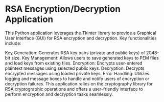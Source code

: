 # RSA Encryption/Decryption Application
This Python application leverages the Tkinter library to provide a Graphical User Interface (GUI) for RSA encryption and decryption. 
Key functionalities include:

Key Generation: Generates RSA key pairs (private and public keys) of 2048-bit size.
Key Management: Allows users to save generated keys to PEM files and load keys from existing files.
Encryption: Encrypts user-entered plaintext messages using selected public keys.
Decryption: Decrypts encrypted messages using loaded private keys.
Error Handling: Utilizes logging and message boxes to handle and notify users of encryption or decryption failures.
This application relies on the cryptography library for RSA cryptographic operations 
and offers a user-friendly interface to perform encryption and decryption tasks seamlessly.
